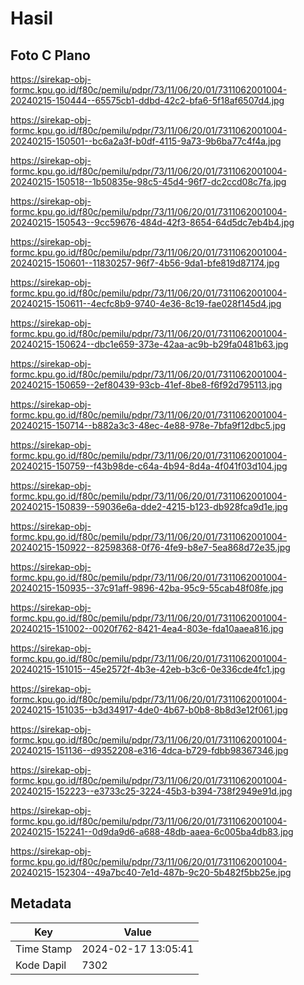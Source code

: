 # Hasil

## Foto C Plano

https://sirekap-obj-formc.kpu.go.id/f80c/pemilu/pdpr/73/11/06/20/01/7311062001004-20240215-150444--65575cb1-ddbd-42c2-bfa6-5f18af6507d4.jpg

https://sirekap-obj-formc.kpu.go.id/f80c/pemilu/pdpr/73/11/06/20/01/7311062001004-20240215-150501--bc6a2a3f-b0df-4115-9a73-9b6ba77c4f4a.jpg

https://sirekap-obj-formc.kpu.go.id/f80c/pemilu/pdpr/73/11/06/20/01/7311062001004-20240215-150518--1b50835e-98c5-45d4-96f7-dc2ccd08c7fa.jpg

https://sirekap-obj-formc.kpu.go.id/f80c/pemilu/pdpr/73/11/06/20/01/7311062001004-20240215-150543--9cc59676-484d-42f3-8654-64d5dc7eb4b4.jpg

https://sirekap-obj-formc.kpu.go.id/f80c/pemilu/pdpr/73/11/06/20/01/7311062001004-20240215-150601--11830257-96f7-4b56-9da1-bfe819d87174.jpg

https://sirekap-obj-formc.kpu.go.id/f80c/pemilu/pdpr/73/11/06/20/01/7311062001004-20240215-150611--4ecfc8b9-9740-4e36-8c19-fae028f145d4.jpg

https://sirekap-obj-formc.kpu.go.id/f80c/pemilu/pdpr/73/11/06/20/01/7311062001004-20240215-150624--dbc1e659-373e-42aa-ac9b-b29fa0481b63.jpg

https://sirekap-obj-formc.kpu.go.id/f80c/pemilu/pdpr/73/11/06/20/01/7311062001004-20240215-150659--2ef80439-93cb-41ef-8be8-f6f92d795113.jpg

https://sirekap-obj-formc.kpu.go.id/f80c/pemilu/pdpr/73/11/06/20/01/7311062001004-20240215-150714--b882a3c3-48ec-4e88-978e-7bfa9f12dbc5.jpg

https://sirekap-obj-formc.kpu.go.id/f80c/pemilu/pdpr/73/11/06/20/01/7311062001004-20240215-150759--f43b98de-c64a-4b94-8d4a-4f041f03d104.jpg

https://sirekap-obj-formc.kpu.go.id/f80c/pemilu/pdpr/73/11/06/20/01/7311062001004-20240215-150839--59036e6a-dde2-4215-b123-db928fca9d1e.jpg

https://sirekap-obj-formc.kpu.go.id/f80c/pemilu/pdpr/73/11/06/20/01/7311062001004-20240215-150922--82598368-0f76-4fe9-b8e7-5ea868d72e35.jpg

https://sirekap-obj-formc.kpu.go.id/f80c/pemilu/pdpr/73/11/06/20/01/7311062001004-20240215-150935--37c91aff-9896-42ba-95c9-55cab48f08fe.jpg

https://sirekap-obj-formc.kpu.go.id/f80c/pemilu/pdpr/73/11/06/20/01/7311062001004-20240215-151002--0020f762-8421-4ea4-803e-fda10aaea816.jpg

https://sirekap-obj-formc.kpu.go.id/f80c/pemilu/pdpr/73/11/06/20/01/7311062001004-20240215-151015--45e2572f-4b3e-42eb-b3c6-0e336cde4fc1.jpg

https://sirekap-obj-formc.kpu.go.id/f80c/pemilu/pdpr/73/11/06/20/01/7311062001004-20240215-151035--b3d34917-4de0-4b67-b0b8-8b8d3e12f061.jpg

https://sirekap-obj-formc.kpu.go.id/f80c/pemilu/pdpr/73/11/06/20/01/7311062001004-20240215-151136--d9352208-e316-4dca-b729-fdbb98367346.jpg

https://sirekap-obj-formc.kpu.go.id/f80c/pemilu/pdpr/73/11/06/20/01/7311062001004-20240215-152223--e3733c25-3224-45b3-b394-738f2949e91d.jpg

https://sirekap-obj-formc.kpu.go.id/f80c/pemilu/pdpr/73/11/06/20/01/7311062001004-20240215-152241--0d9da9d6-a688-48db-aaea-6c005ba4db83.jpg

https://sirekap-obj-formc.kpu.go.id/f80c/pemilu/pdpr/73/11/06/20/01/7311062001004-20240215-152304--49a7bc40-7e1d-487b-9c20-5b482f5bb25e.jpg


## Metadata

| Key        | Value               |
| ---------- | ------------------- |
| Time Stamp | 2024-02-17 13:05:41 |
| Kode Dapil | 7302                |



